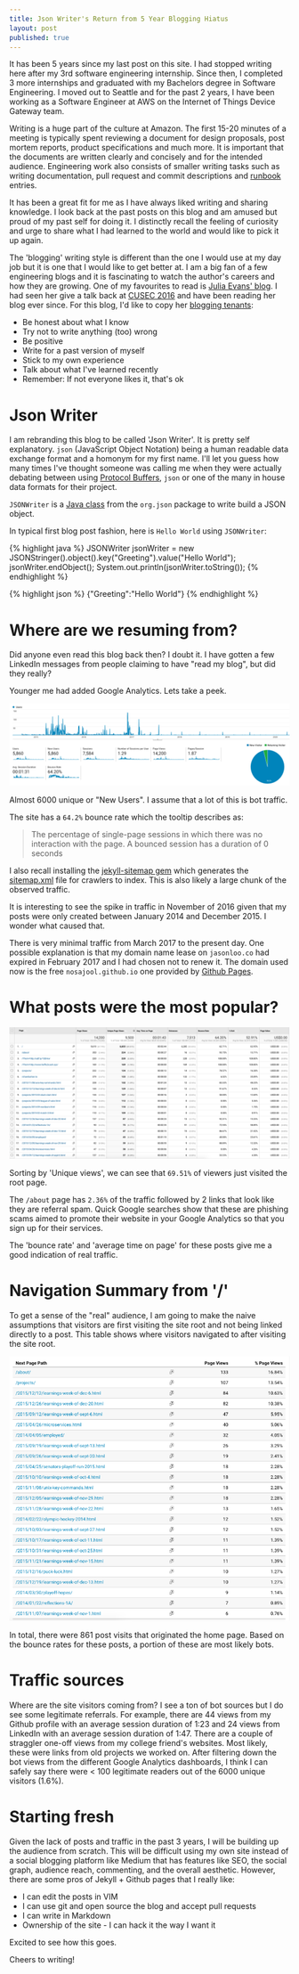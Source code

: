 ```yaml
---
title: Json Writer's Return from 5 Year Blogging Hiatus
layout: post
published: true
---
```


It has been 5 years since my last post on this site. I had stopped writing here after my 3rd software engineering internship. Since then, I completed 3 more internships and graduated with my Bachelors degree in Software Engineering. I moved out to Seattle and for the past 2 years, I have been working as a Software Engineer at AWS on the Internet of Things Device Gateway team.

Writing is a huge part of the culture at Amazon. The first 15-20 minutes of a meeting is typically spent reviewing a document for design proposals, post mortem reports, product specifications and much more. It is important that the documents are written clearly and concisely and for the intended audience. Engineering work also consists of smaller writing tasks such as writing documentation, pull request and commit descriptions and [runbook](https://en.wikipedia.org/wiki/Runbook) entries.

It has been a great fit for me as I have always liked writing and sharing knowledge. I look back at the past posts on this blog and am amused but proud of my past self for doing it. I distinctly recall the feeling of curiosity and urge to share what I had learned to the world and would like to pick it up again.

The 'blogging' writing style is different than the one I would use at my day job but it is one that I would like to get better at. I am a big fan of a few engineering blogs and it is fascinating to watch the author's careers and how they are growing. One of my favourites to read is [Julia Evans' blog](https://jvns.ca/). I had seen her give a talk back at [CUSEC 2016](http://2016.cusec.net/) and have been reading her blog ever since. For this blog, I'd like to copy her [blogging tenants](https://jvns.ca/blog/2017/03/20/blogging-principles/):

- Be honest about what I know
- Try not to write anything (too) wrong
- Be positive
- Write for a past version of myself
- Stick to my own experience
- Talk about what I've learned recently
- Remember: If not everyone likes it, that's ok

# Json Writer

I am rebranding this blog to be called 'Json Writer'. It is pretty self explanatory. `json` (JavaScript Object Notation) being a human readable data exchange format and a homonym for my first name. I'll let you guess how many times I've thought someone was calling me when they were actually debating between using [Protocol Buffers](https://en.wikipedia.org/wiki/Protocol_Buffers), `json` or one of the many in house data formats for their project.

`JSONWriter` is a [Java class](https://stleary.github.io/JSON-java/index.html) from the `org.json` package to write build a JSON object.

In typical first blog post fashion, here is `Hello World` using `JSONWriter`:

{% highlight java %}
JSONWriter jsonWriter = new JSONStringer().object().key("Greeting").value("Hello World");
jsonWriter.endObject();
System.out.println(jsonWriter.toString());
{% endhighlight %}

{% highlight json %}
{"Greeting":"Hello World"}
{% endhighlight %}

# Where are we resuming from?

Did anyone even read this blog back then? I doubt it. I have gotten a few LinkedIn messages from people claiming to have "read my blog", but did they really?

Younger me had added Google Analytics. Lets take a peek.

![google analytics](/assets/images/posts/return-from-5-year-blogging-hiatus/google_analytics.png)

Almost 6000 unique or "New Users". I assume that a lot of this is bot traffic.

The site has a `64.2%` bounce rate which the tooltip describes as:

> The percentage of single-page sessions in which there was no interaction with the page. A bounced session has a duration of 0 seconds

I also recall installing the [jekyll-sitemap gem](https://github.com/jekyll/jekyll-sitemap) which generates the [sitemap.xml](/sitemap.xml) file for crawlers to index. This is also likely a large chunk of the observed traffic.

It is interesting to see the spike in traffic in November of 2016 given that my posts were only created between January 2014 and December 2015. I wonder what caused that.

There is very minimal traffic from March 2017 to the present day. One possible explanation is that my domain name lease on `jasonloo.co` had expired in February 2017 and I had chosen not to renew it. The domain used now is the free `nosajool.github.io` one provided by [Github Pages](https://pages.github.com/).


# What posts were the most popular?

![google analytics most popular pages](/assets/images/posts/return-from-5-year-blogging-hiatus/google_analytics_pages.png)

Sorting by 'Unique views', we can see that `69.51%` of viewers just visited the root page.

The `/about` page has `2.36%` of the traffic followed by 2 links that look like they are referral spam. Quick Google searches show that these are phishing scams aimed to promote their website in your Google Analytics so that you sign up for their services.

The 'bounce rate' and 'average time on page' for these posts give me a good indication of real traffic.

# Navigation Summary from '/'

To get a sense of the "real" audience, I am going to make the naive assumptions that visitors are first visiting the site root and not being linked directly to a post. This table shows where visitors navigated to after visiting the site root.

![google analytics next page path](/assets/images/posts/return-from-5-year-blogging-hiatus/next_page_path.png)

In total, there were 861 post visits that originated the home page. Based on the bounce rates for these posts, a portion of these are most likely bots.

# Traffic sources

Where are the site visitors coming from? I see a ton of bot sources but I do see some legitimate referrals. For example, there are 44 views from my Github profile with an average session duration of 1:23 and 24 views from LinkedIn with an average session duration of 1:47. There are a couple of straggler one-off views from my college friend's websites. Most likely, these were links from old projects we worked on. After filtering down the bot views from the different Google Analytics dashboards, I think I can safely say there were < 100 legitimate readers out of the 6000 unique visitors (1.6%).

# Starting fresh

Given the lack of posts and traffic in the past 3 years, I will be building up the audience from scratch. This will be difficult using my own site instead of a social blogging platform like Medium that has features like SEO, the social graph, audience reach, commenting, and the overall aesthetic. However, there are some pros of Jekyll + Github pages that I really like:

- I can edit the posts in VIM
- I can use git and open source the blog and accept pull requests
- I can write in Markdown
- Ownership of the site - I can hack it the way I want it

Excited to see how this goes.

Cheers to writing!
